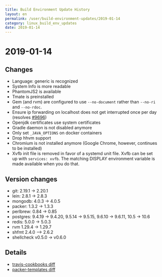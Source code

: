 ```yaml
---
title: Build Environment Update History
layout: en
permalink: /user/build-environment-updates/2019-01-14
category: linux_build_env_updates
date: 2019-01-14
---
```


# 2019-01-14

## Changes
- Language: generic is recognized
- System Info is more readable
- PhantomJS2 is available
- Tmate is preinstalled
- Gem (and rvm) are configured to use `--no-document` rather than `--no-ri` and `--no-rdoc`.
- Ensure ip forwarding on localhost does not get interrupted once per day
    (resolves [#9696](https://github.com/travis-ci/travis-ci/issues/9696))
- Openjdk certificates use system certificates
- Gradle daemon is not disabled anymore
- Only set `_JAVA_OPTIONS` on docker containers
- Drop hhvm support
- Chromium is not installed anymore (Google Chrome, however, continues to be installed)
- Xvfb init file is removed in favor of a systemd unit file. Xvfb can be set up with `services: xvfb`. The matching DISPLAY environment variable is made available when you do that.

## Version changes
- git: 2.19.1 → 2.20.1
- lein: 2.8.1 → 2.8.3
- mongodb: 4.0.3 → 4.0.5
- packer: 1.3.2 → 1.3.3
- perlbrew: 0.84 → 0.85
- postgres: 9.4.19 → 9.4.20, 9.5.14 → 9.5.15, 9.6.10 → 9.6.11, 10.5 → 10.6
- redis: 5.0.0 → 5.0.3
- rvm 1.29.4 → 1.29.7
- shfmt 2.4.0 --> 2.6.2
- shellcheck v0.5.0 → v0.6.0

## Details

- [travis-cookbooks diff](https://github.com/travis-ci/travis-cookbooks/compare/016ead6...509637e)
- [packer-templates diff](https://github.com/travis-ci/packer-templates/compare/e193d27...2c98a19)
